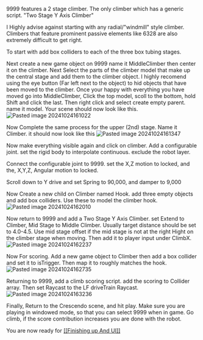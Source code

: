 9999 features a 2 stage climber. The only climber which has a generic script. "Two Stage Y Axis Climber"

I Highly advise against starting with any radial/"windmill" style climber. Climbers that feature prominent passive elements like 6328 are also extremely difficult to get right.

To start with add box colliders to each of the three box tubing stages.

Next create a new game object on 9999 name it MiddleClimber then center it on the climber.
Next Select the parts of the climber model that make up the central stage and add them to the climber object. I highly recomend using the eye button (Far left next to the object) to hid objects that have been moved to the climber. Once your happy with everything you have moved go into MiddleClimber, Click the top model, scoll to the bottom, hold Shift and click the last. Then right click and select create empty parent. name it model.
Your scene should now look like this.
![Pasted image 20241024161022](https://github.com/user-attachments/assets/06ea7bd7-89bf-4a9a-9a2c-be6198d21965)


Now Complete the same process for the upper (2nd) stage. Name it Climber.
it should now look like this
![Pasted image 20241024161347](https://github.com/user-attachments/assets/bef621f9-c91e-4f46-9239-9a87cc9f19e3)


Now make everything visible again and click on climber. Add a configurable joint. set the rigid body to interpolate continuous. exclude the robot layer.

Connect the configurable joint to 9999. set the X,Z motion to locked, and the, X,Y,Z, Angular motion to locked.

Scroll down to Y drive and set Spring to 90,000, and damper to 9,000

Now Create a new child on Climber named Hook. add three empty objects and add box colliders. Use these to model the climber hook.
![Pasted image 20241024162010](https://github.com/user-attachments/assets/9cdd2e9e-acdb-43fc-a65b-cbfef7c126e0)

Now return to 9999 and add a Two Stage Y Axis Climber.
set Extend to Climber, Mid Stage to Middle Climber. Usually target distance should be set to 4.0-4.5. Use mid stage offset if the mid stage is not at the right Hight on the climber stage when moving. Then add it to player input under ClimbX.
![Pasted image 20241024162237](https://github.com/user-attachments/assets/d892eb45-ffac-4240-9cfc-e1378fed65c0)


Now For scoring. Add a new game object to Climber then add a box collider and set it to isTrigger. Then map it to roughly matches the hook.
![Pasted image 20241024162735](https://github.com/user-attachments/assets/bb85eb08-b56d-4351-9e46-6ab8eaadff1f)


Returning to 9999, add a climb scoring script. add the scoring to Collider array. Then set Raycast to the LF driveTrain Raycast.
![Pasted image 20241024163236](https://github.com/user-attachments/assets/d0215fd8-a4fa-486e-9577-6b66f7cec312)


Finally, Return to the Crescendo scene, and hit play. Make sure you are playing in windowed mode, so that you can select 9999 when in game. Go climb, if the score contribution increases you are done with the robot.

You are now ready for [[[Finishing up And UI]]](https://github.com/masonmm3/MoSim2022Mod/blob/main/MoSimDocs/Finishing%20up%20And%20UI.md)
